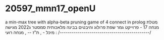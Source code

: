 # 20597_mmn17_openU
a min-max tree with alpha-beta pruning game of 4 connect in prolog
מטלת מנחה 17 - פרוייקט גמר שפת פרולוג והיבטים בבינה מלאכותית סמסטר ג2022 מגישה : מיכל - , ת"ז -- , מנחה רועי  /---------------------------------------------/


